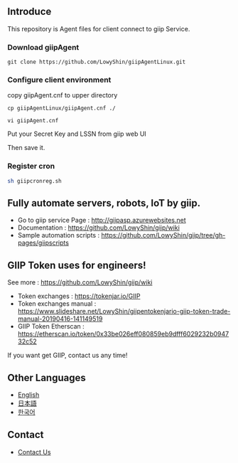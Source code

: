 ## Introduce

This repository is Agent files for client connect to giip Service.

### Download giipAgent

```shell
git clone https://github.com/LowyShin/giipAgentLinux.git
```

### Configure client environment

copy giipAgent.cnf to upper directory
```shell
cp giipAgentLinux/giipAgent.cnf ./
```

```shell
vi giipAgent.cnf
```

Put your Secret Key and LSSN from giip web UI

Then save it.


### Register cron

```sh
sh giipcronreg.sh
```

## Fully automate servers, robots, IoT by giip.

* Go to giip service Page : http://giipasp.azurewebsites.net
* Documentation : https://github.com/LowyShin/giip/wiki
* Sample automation scripts : https://github.com/LowyShin/giip/tree/gh-pages/giipscripts

## GIIP Token uses for engineers!

See more : https://github.com/LowyShin/giip/wiki

* Token exchanges : https://tokenjar.io/GIIP
* Token exchanges manual : https://www.slideshare.net/LowyShin/giipentokenjario-giip-token-trade-manual-20190416-141149519
* GIIP Token Etherscan : https://etherscan.io/token/0x33be026eff080859eb9dfff6029232b094732c52

If you want get GIIP, contact us any time!

## Other Languages

* [English](https://github.com/LowyShin/giip/wiki)
* [日本語](https://github.com/LowyShin/giip-ja/wiki)
* [한국어](https://github.com/LowyShin/giip-ko/wiki)

## Contact

* [Contact Us](https://github.com/LowyShin/giip/wiki/Contact-Us)

